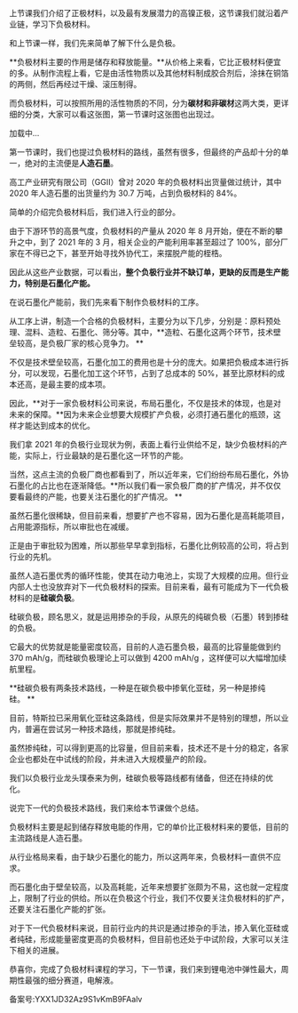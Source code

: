 上节课我们介绍了正极材料，以及最有发展潜力的高镍正极，这节课我们就沿着产业链，学习下负极材料。 

和上节课一样，我们先来简单了解下什么是负极。

**负极材料主要的作用是储存和释放能量。**从价格上来看，它比正极材料便宜的多。从制作流程上看，它是由活性物质以及其他材料制成胶合剂后，涂抹在铜箔的两侧，然后再经过干燥、滚压制得。

而负极材料，可以按照所用的活性物质的不同，分为**碳材和非碳材**这两大类，更详细的分类，大家可以看这张图，第一节课时这张图也出现过。 

加载中...

第一节课时，我们也提过负极材料的路线，虽然有很多，但最终的产品却十分的单一，绝对的主流便是**人造石墨**。

高工产业研究有限公司（GGII）曾对 2020 年的负极材料出货量做过统计，其中 2020 年人造石墨的出货量约为 30.7 万吨，占到负极材料的 84\%。 

简单的介绍完负极材料后，我们进入行业的部分。 

由于下游环节的高景气度，负极材料的产量从 2020 年 8 月开始，便在不断的攀升之中，到了 2021 年的 3 月，相关企业的产能利用率甚至超过了 100\%，部分厂家在不得已之下，甚至开始寻找外协代工，来摆脱产能的桎梏。 

因此从这些产业数据，可以看出，**整个负极行业并不缺订单，更缺的反而是生产能力，特别是石墨化产能。**

在说石墨化产能前，我们先来看下制作负极材料的工序。

从工序上讲，制造一个合格的负极材料，主要分为以下几步，分别是：原料预处理、混料、造粒、石墨化、筛分等。其中，**造粒、石墨化这两个环节，技术壁垒较高，是负极厂家的核心竞争力。 **

不仅是技术壁垒较高，石墨化加工的费用也是十分的庞大。如果把负极成本进行拆分，可以发现，石墨化加工这个环节，占到了总成本的 50\%，甚至比原材料的成本还高，是最主要的成本项。 

因此，**对于一家负极材料公司来说，布局石墨化，不仅是技术的体现，也是对未来的保障。**因为未来企业想要大规模扩产负极，必须打通石墨化的瓶颈，这样才能达到成本的优化。 

我们拿 2021 年的负极行业现状为例，表面上看行业供给不足，缺少负极材料的产能，实际上，行业最缺的是石墨化这一环节的产能。 

当然，这点主流的负极厂商也都看到了，所以近年来，它们纷纷布局石墨化，外协石墨化的占比也在逐渐降低。**所以我们看一家负极厂商的扩产情况，并不仅仅要看最终的产能，也要关注石墨化的扩产情况。 **

虽然石墨化很稀缺，但目前来看，想要扩产也不容易，因为石墨化是高耗能项目，占用能源指标，所以审批也在减缓。

正是由于审批较为困难，所以那些早早拿到指标，石墨化比例较高的公司，将占到行业的先机。 

虽然人造石墨优秀的循环性能，使其在动力电池上，实现了大规模的应用。但行业内部人士也没放弃对下一代负极材料的探索。目前来看，最有可能成为下一代负极材料的是**硅碳负极**。 

硅碳负极，顾名思义，就是运用掺杂的手段，从原先的纯碳负极（石墨）转到掺硅的负极。

它最大的优势就是能量密度较高，目前的人造石墨负极，最高的比容量能做到约 370 mAh/g，而硅碳负极理论上可以做到 4200 mAh/g ，这样便可以大幅增加续航里程。 

**硅碳负极有两条技术路线，一种是在碳负极中掺氧化亚硅，另一种是掺纯硅。 **

目前，特斯拉已采用氧化亚硅这条路线，但是实际效果并不是特别的理想，所以业内，普遍在尝试另一种技术路线，那就是掺纯硅。 

虽然掺纯硅，可以得到更高的比容量，但目前来看，技术还不是十分的稳定，各家企业也都处在中试线的阶段，并未进入大规模量产的阶段。

我们以负极行业龙头璞泰来为例，硅碳负极等路线都有储备，但还在持续的优化。 

说完下一代的负极技术路线，我们来给本节课做个总结。 

负极材料主要是起到储存释放电能的作用，它的单价比正极材料来的要低，目前的主流路线是人造石墨。 

从行业格局来看，由于缺少石墨化的能力，所以这两年来，负极材料一直供不应求。

而石墨化由于壁垒较高，以及高耗能，近年来想要扩张颇为不易，这也就一定程度上，限制了行业的供给。所以在负极这个行业，我们不仅要关注负极材料的扩产，还要关注石墨化产能的扩张。 

对于下一代负极材料来说，目前行业内的共识是通过掺杂的手法，掺入氧化亚硅或者纯硅，形成能量密度更高的负极材料，但目前也还处于中试阶段，大家可以关注下相关的进展。 

恭喜你，完成了负极材料课程的学习，下一节课，我们来到锂电池中弹性最大，周期性最强的细分赛道，电解液。

  

备案号:YXX1JD32Az9S1vKmB9FAalv